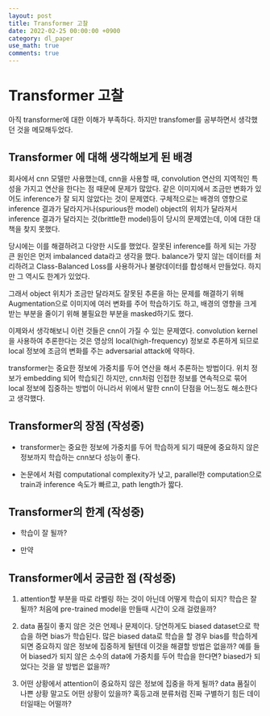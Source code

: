 ```yaml
---
layout: post
title: Transformer 고찰
date: 2022-02-25 00:00:00 +0900
category: dl_paper
use_math: true
comments: true
---
```

# Transformer 고찰

아직 transformer에 대한 이해가 부족하다. 하지만 transfomer를 공부하면서 생각했던 것을 메모해두었다.

## Transformer 에 대해 생각해보게 된 배경

회사에서 cnn 모델만 사용했는데, cnn을 사용할 때, convolution 연산의 지역적인 특성을 가지고 연산을 한다는 점 때문에 문제가 많았다. 같은 이미지에서 조금만 변화가 있어도 inference가 잘 되지 않았다는 것이 문제였다. 구체적으로는 배경의 영향으로 inference 결과가 달라지거나(spurious한 model) object의 위치가 달라져서 inference 결과가 달라지는 것(brittle한 model)등이 당시의 문제였는데, 이에 대한 대책을 찾지 못했다. 
 
당시에는 이를 해결하려고 다양한 시도를 했었다. 잘못된 inference를 하게 되는 가장 큰 원인은 먼저 imbalanced data라고 생각을 했다. balance가 맞지 않는 데이터를 처리하려고 Class-Balanced Loss를 사용하거나 불량데이터를 합성해서 만들었다. 하지만 그 역시도 한계가 있었다.

그래서 object 위치가 조금만 달라져도 잘못된 추론을 하는 문제를 해결하기 위해 Augmentation으로 이미지에 여러 변화를 주어 학습하기도 하고, 배경의 영향을 크게 받는 부분을 줄이기 위해 불필요한 부분을 masked하기도 했다.

이제와서 생각해보니 이런 것들은 cnn이 가질 수 있는 문제였다. convolution kernel을 사용하여 추론한다는 것은 영상의 local(high-frequency) 정보로 추론하게 되므로 local 정보에 조금의 변화를 주는 adversarial attack에 약하다. 

transformer는 중요한 정보에 가중치를 두어 연산을 해서 추론하는 방법이다. 위치 정보가 embedding 되어 학습되긴 하지만, cnn처럼 인접한 정보를 연속적으로 묶어 local 정보에 집중하는 방법이 아니라서 위에서 말한 cnn이 단점을 어느정도 해소한다고 생각했다. 

## Transformer의 장점 (작성중)

- transformer는 중요한 정보에 가중치를 두어 학습하게 되기 때문에 중요하지 않은 정보까지 학습하는 cnn보다 성능이 좋다.

- 논문에서 처럼 computational complexity가 낮고, parallel한 computation으로 train과 inference 속도가 빠르고, path length가 짧다.

## Transformer의 한계 (작성중)

- 학습이 잘 될까?

- 만약 

## Transformer에서 궁금한 점 (작성중)

1. attention할 부분을 따로 라벨링 하는 것이 아닌데 어떻게 학습이 되지? 학습은 잘 될까? 처음에 pre-trained model을 만들때 시간이 오래 걸렸을까?

2. data 품질이 좋지 않은 것은 언제나 문제이다. 당연하게도 biased dataset으로 학습을 하면 bias가 학습된다. 많은 biased data로 학습을 할 경우 bias를 학습하게 되면 중요하지 않은 정보에 집중하게 될텐데 이것을 해결할 방법은 없을까? 예를 들어 biased가 되지 않은 소수의 data에 가중치를 두어 학습을 한다면? biased가 되었다는 것을 알 방법은 없을까?

3. 어떤 상황에서 attention이 중요하지 않은 정보에 집중을 하게 될까? data 품질이 나쁜 상황 말고도 어떤 상황이 있을까? 혹등고래 분류처럼 진짜 구별하기 힘든 데이터일때는 어떨까?